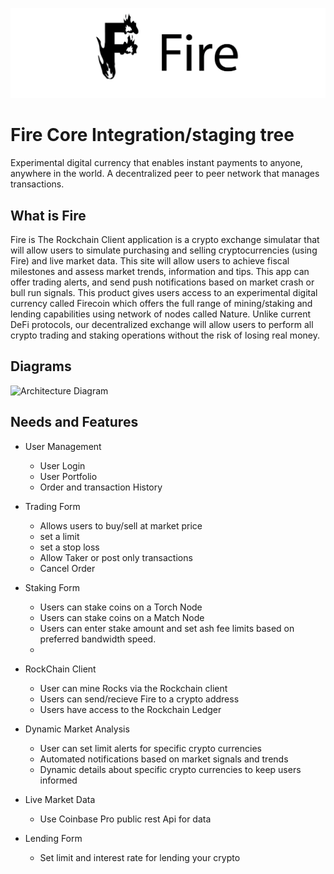  ![FirecoinLogo1](FirecoinLogo1.png "By Reggie Johnson")
# Fire Core Integration/staging tree
Experimental digital currency that enables instant payments to anyone, anywhere in the world. A decentralized peer to peer network that manages transactions. 

## What is Fire   
Fire is  The Rockchain Client application is a crypto exchange simulatar that will allow users to simulate purchasing and selling cryptocurrencies (using Fire) and live market data. This site will allow users to achieve fiscal milestones and assess market trends, information and tips. This app can offer trading alerts, and send push notifications based on market crash or bull run signals. This product gives users access to an experimental digital currency called Firecoin which offers the full range of mining/staking and lending capabilities using network of nodes called Nature. Unlike current DeFi protocols, our decentralized exchange will allow users to perform all crypto trading and staking operations without the risk of losing real money. 

## Diagrams 

![Architecture Diagram](architectureDrawing_SpilCalculator.png)

## Needs and Features 

- User Management
    - User Login
    - User Portfolio 
    - Order and transaction History 
    

- Trading Form
    - Allows users to buy/sell at market price
    - set a limit
    - set a stop loss
    - Allow Taker or post only transactions
    - Cancel Order

- Staking Form 
    - Users can stake coins on a Torch Node
    - Users can stake coins on a Match Node 
    - Users can enter stake amount and set ash fee limits based on preferred bandwidth speed. 
    - 

- RockChain Client
    - User can mine Rocks via the Rockchain client
    - Users can send/recieve Fire to a crypto address
    - Users have access to the Rockchain Ledger


- Dynamic Market Analysis 
    - User can set limit alerts for specific crypto currencies
    - Automated notifications based on market signals and trends
    - Dynamic details about specific crypto currencies to keep users informed

- Live Market Data
    - Use Coinbase Pro public rest Api for data

- Lending Form
    - Set limit and interest rate for lending your crypto

